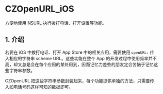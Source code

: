 # CZOpenURL_iOS
方便地使用 NSURL 执行拨打电话、打开设置等功能。

## 1. 介绍

若要在 iOS 中拨打电话、打开 App Store 中的相关应用，需要使用 `openURL:` 传入相应的字符串 scheme URL。这些功能在整个 App 的开发过程中使用频率并不高，却又总是会在每个应用的某处用到，因而记忆力差些的朋友定会苦恼于记忆这些字符串参数。

CZOpenURL 把这些字符串参数封装起来，每个功能提供单独的方法，只需要传入如电话号码这样可知的数据即可。

